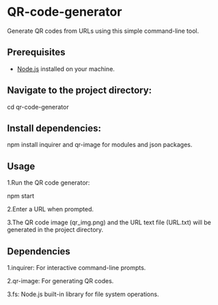 # QR-code-generator

Generate QR codes from URLs using this simple command-line tool.

## Prerequisites

- [Node.js](https://nodejs.org/) installed on your machine.

## Navigate to the project directory:

cd qr-code-generator

## Install dependencies:

npm install inquirer and qr-image for modules and json packages.

## Usage

1.Run the QR code generator:
  
   npm start
  
2.Enter a URL when prompted.

3.The QR code image (qr_img.png) and the URL text file (URL.txt) will be generated in the project directory.

## Dependencies

1.inquirer: For interactive command-line prompts.

2.qr-image: For generating QR codes.

3.fs: Node.js built-in library for file system operations.

